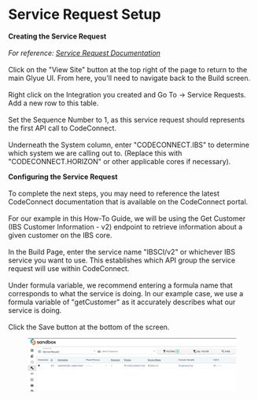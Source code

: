 # Service Request Setup

**Creating the Service Request**\
\
_For reference:_ [_Service Request Documentation_](../../glyue-technical-reference/integration\_components/servicerequest.md)\
\
Click on the "View Site" button at the top right of the page to return to the main Glyue UI. From here, you'll need to navigate back to the Build screen.\
\
Right click on the Integration you created and Go To -> Service Requests. Add a new row to this table. \
\
Set the Sequence Number to 1, as this service request should represents the first API call to CodeConnect.\
\
Underneath the System column, enter "CODECONNECT.IBS" to determine which system we are calling out to. (Replace this with "CODECONNECT.HORIZON" or other applicable cores if necessary).

**Configuring the Service Request**\
\
To complete the next steps, you may need to reference the latest CodeConnect documentation that is available on the CodeConnect portal. \
\
For our example in this How-To Guide, we will be using the Get Customer (IBS Customer Information - v2) endpoint to retrieve information about a given customer on the IBS core.\
\
In the Build Page, enter the service name "IBSCI/v2" or whichever IBS service you want to use. This establishes which API group the service request will use within CodeConnect. \
\
Under formula variable, we recommend entering a formula name that corresponds to what the service is doing. In our example case, we use a formula variable of "getCustomer" as it accurately describes what our service is doing. \
\
Click the Save button at the bottom of the screen.

<figure><img src="../../.gitbook/assets/image (7).png" alt=""><figcaption></figcaption></figure>
